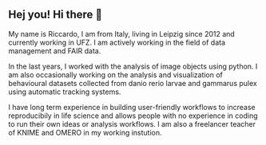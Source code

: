 ## Hej you! Hi there 👋
My name is Riccardo, I am from Italy, living in Leipzig since 2012 and currently working in UFZ. I am actively working in the field of data management and FAIR data. 

In the last years, I worked with the analysis of image objects using python. I am also occasionally working on the analysis and visualization of behavioural datasets collected from danio rerio larvae and gammarus pulex using automatic tracking systems.

I  have long term experience in building user-friendly workflows to increase reproducibily in life science and allows people with no experience in coding to run their own ideas or analysis workflows. 
I am also a freelancer teacher of KNIME and OMERO in my working instution.
